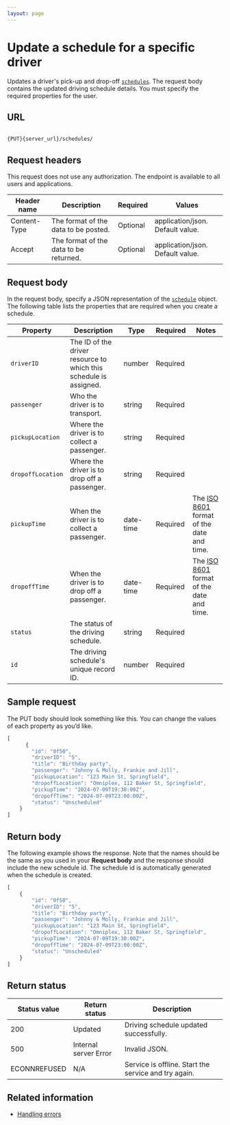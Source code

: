 ```yaml
---
layout: page
---
```


# Update a schedule for a specific driver

Updates a driver's pick-up and drop-off [`schedules`](schedules).
The request body contains the updated driving schedule details.
You must specify the required properties for the user.

## URL

```shell

{PUT}{server_url}/schedules/
```

## Request headers

This request does not use any authorization. The endpoint is available to all users and applications.

| Header name | Description | Required | Values |
| -------------- | ------ | ------------ |------------ |
| Content-Type | The format of the data to be posted. | Optional | application/json. Default value.  |
| Accept | The format of the data to be returned. | Optional | application/json. Default value. |

## Request body

In the request body, specify a JSON representation of the [`schedule`](schedules) object. The following table lists the properties that are required when you create a schedule.

| Property | Description | Type | Required | Notes |
| -------------- | ------ | ------------ |------------ |------------ |
| `driverID` | The ID of the driver resource to which this schedule is assigned. | number | Required |  |
| `passenger` | Who the driver is to transport. | string | Required |  |
| `pickupLocation` | Where the driver is to collect a passenger. | string | Required |  |
| `dropoffLocation` | Where the driver is to drop off a passenger. | string | Required |  |
| `pickupTime` | When the driver is to collect a passenger. | date-time | Required | The [ISO 8601](https://en.wikipedia.org/wiki/ISO_8601) format of the date and time. |
| `dropoffTime` | When the driver is to drop off a passenger. | date-time | Required | The [ISO 8601](https://en.wikipedia.org/wiki/ISO_8601) format of the date and time. |
| `status` | The status of the driving schedule. | string | Required |  |
| `id` | The driving schedule's unique record ID.  | number | Required |  |

## Sample request

The PUT body should look something like this. You can change the values of each property as you’d like.

```js
[
      {
        "id": "0f50",
        "driverID": "5",
        "title": "Birthday party",
        "passenger": "Johnny & Molly, Frankie and Jill",
        "pickupLocation": "123 Main St, Springfield",
        "dropoffLocation": "Omniplex, 112 Baker St, Springfield",
        "pickupTime": "2024-07-09T19:30:00Z",
        "dropoffTime": "2024-07-09T23:00:00Z",
        "status": "Unscheduled"
    }
]
```

## Return body

The following example shows the response. Note that the names should be the same as you used in your **Request body** and the response should include the new schedule id. The schedule id is automatically generated when the schedule is created.

```js
[
    {
        "id": "0f50",
        "driverID": "5",
        "title": "Birthday party",
        "passenger": "Johnny & Molly, Frankie and Jill",
        "pickupLocation": "123 Main St, Springfield",
        "dropoffLocation": "Omniplex, 112 Baker St, Springfield",
        "pickupTime": "2024-07-09T19:30:00Z",
        "dropoffTime": "2024-07-09T23:00:00Z",
        "status": "Unscheduled"
    }
]
```

## Return status

| Status value | Return status | Description |
| ------------- | ----------- | ----------- |
| 200 | Updated | Driving schedule updated successfully. |
| 500 | Internal server Error | Invalid JSON. |
| ECONNREFUSED | N/A | Service is offline. Start the service and try again. |

## Related information

* [Handling errors](handling-errors.md)
